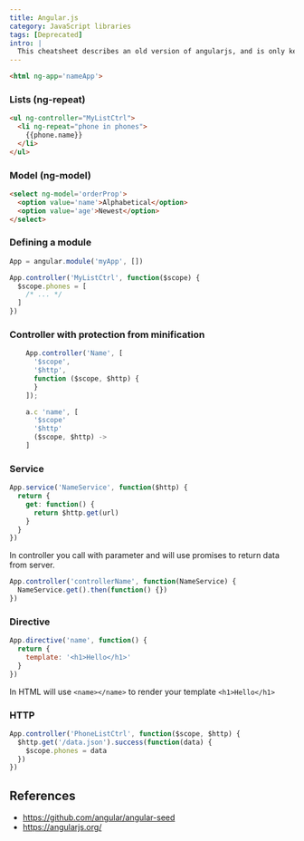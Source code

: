 ```yaml
---
title: Angular.js
category: JavaScript libraries
tags: [Deprecated]
intro: |
  This cheatsheet describes an old version of angularjs, and is only kept here for archival purposes.
---
```


```html
<html ng-app='nameApp'>
```

### Lists (ng-repeat)

```html
<ul ng-controller="MyListCtrl">
  <li ng-repeat="phone in phones">
    {{phone.name}}
  </li>
</ul>
```

### Model (ng-model)

```html
<select ng-model='orderProp'>
  <option value='name'>Alphabetical</option>
  <option value='age'>Newest</option>
</select>
```

### Defining a module

```js
App = angular.module('myApp', [])

App.controller('MyListCtrl', function($scope) {
  $scope.phones = [
    /* ... */
  ]
})
```

### Controller with protection from minification

```js
    App.controller('Name', [
      '$scope',
      '$http',
      function ($scope, $http) {
      }
    ]);

    a.c 'name', [
      '$scope'
      '$http'
      ($scope, $http) ->
    ]
```

### Service

```js
App.service('NameService', function($http) {
  return {
    get: function() {
      return $http.get(url)
    }
  }
})
```

In controller you call with parameter and will use promises to return data from server.

```js
App.controller('controllerName', function(NameService) {
  NameService.get().then(function() {})
})
```

### Directive

```js
App.directive('name', function() {
  return {
    template: '<h1>Hello</h1>'
  }
})
```

In HTML will use `<name></name>` to render your template `<h1>Hello</h1>`

### HTTP

```js
App.controller('PhoneListCtrl', function($scope, $http) {
  $http.get('/data.json').success(function(data) {
    $scope.phones = data
  })
})
```

## References

* <https://github.com/angular/angular-seed>
* <https://angularjs.org/>
